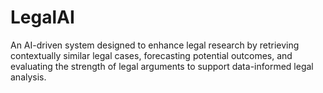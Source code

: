 # LegalAI
An AI-driven system designed to enhance legal research by retrieving contextually similar legal cases, forecasting potential outcomes, and evaluating the strength of legal arguments to support data-informed legal analysis.
